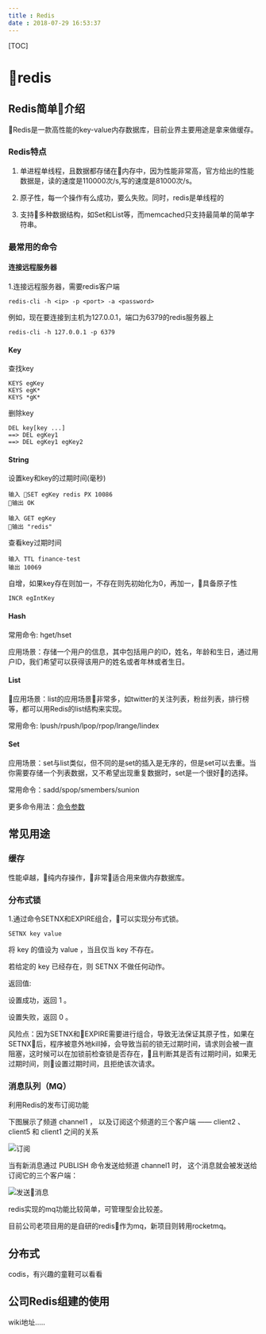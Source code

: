 ```yaml
---
title : Redis
date : 2018-07-29 16:53:37
---
```


[TOC]

# redis

## Redis简单介绍

Redis是一款高性能的key-value内存数据库，目前业界主要用途是拿来做缓存。

### Redis特点

1. 单进程单线程，且数据都存储在内存中，因为性能非常高，官方给出的性能数据是，读的速度是110000次/s,写的速度是81000次/s。

2. 原子性，每一个操作有么成功，要么失败。同时，redis是单线程的

3. 支持多种数据结构，如Set和List等，而memcached只支持最简单的简单字符串。

### 最常用的命令

#### 连接远程服务器

1.连接远程服务器，需要redis客户端

```shell
redis-cli -h <ip> -p <port> -a <password>
```

例如，现在要连接到主机为127.0.0.1，端口为6379的redis服务器上

```shell
redis-cli -h 127.0.0.1 -p 6379
```

#### Key

查找key

```shell
KEYS egKey
KEYS egK*
KEYS *gK*
```

删除key

```shell
DEL key[key ...]
==> DEL egKey1
==> DEL egKey1 egKey2
```

#### String

设置key和key的过期时间(毫秒)

```shell
输入 SET egKey redis PX 10086
输出 OK

输入 GET egKey
输出 "redis"
```

查看key过期时间

```shell
输入 TTL finance-test
输出 10069
```

自增，如果key存在则加一，不存在则先初始化为0，再加一，具备原子性

```shell
INCR egIntKey
```

#### Hash

常用命令: hget/hset

应用场景：存储一个用户的信息，其中包括用户的ID，姓名，年龄和生日，通过用户ID，我们希望可以获得该用户的姓名或者年林或者生日。

#### List

应用场景：list的应用场景非常多，如twitter的关注列表，粉丝列表，排行榜等，都可以用Redis的list结构来实现。

常用命令: lpush/rpush/lpop/rpop/lrange/lindex

#### Set

应用场景：set与list类似，但不同的是set的插入是无序的，但是set可以去重。当你需要存储一个列表数据，又不希望出现重复数据时，set是一个很好的选择。

常用命令：sadd/spop/smembers/sunion

更多命令用法：[命令参数](http://doc.redisfans.com/index.html)

## 常见用途

### 缓存

性能卓越，纯内存操作，非常适合用来做内存数据库。

### 分布式锁

1.通过命令SETNX和EXPIRE组合，可以实现分布式锁。

```shell
SETNX key value
```

将 key 的值设为 value ，当且仅当 key 不存在。

若给定的 key 已经存在，则 SETNX 不做任何动作。

返回值:

设置成功，返回 1 。

设置失败，返回 0 。

风险点：因为SETNX和EXPIRE需要进行组合，导致无法保证其原子性，如果在SETNX后，程序被意外地kill掉，会导致当前的锁无过期时间，请求则会被一直阻塞，这时候可以在加锁前检查锁是否存在，且判断其是否有过期时间，如果无过期时间，则设置过期时间，且拒绝该次请求。

### 消息队列（MQ）

利用Redis的发布订阅功能

下图展示了频道 channel1 ， 以及订阅这个频道的三个客户端 —— client2 、 client5 和 client1 之间的关系

![订阅](http://www.runoob.com/wp-content/uploads/2014/11/pubsub1.png)

当有新消息通过 PUBLISH 命令发送给频道 channel1 时， 这个消息就会被发送给订阅它的三个客户端：

![发送消息](http://www.runoob.com/wp-content/uploads/2014/11/pubsub2.png)

redis实现的mq功能比较简单，可管理型会比较差。

目前公司老项目用的是自研的redis作为mq，新项目则转用rocketmq。

## 分布式

codis，有兴趣的童鞋可以看看

## 公司Redis组建的使用

wiki地址.....